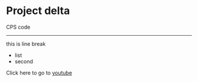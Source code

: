 # Project delta

CPS code

***

this is line break

* list
* second

Click here to go to [youtube](https://youtube.com)